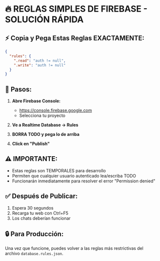 # 🔥 REGLAS SIMPLES DE FIREBASE - SOLUCIÓN RÁPIDA

## ⚡ Copia y Pega Estas Reglas EXACTAMENTE:

```json
{
  "rules": {
    ".read": "auth != null",
    ".write": "auth != null"
  }
}
```

## 📝 Pasos:

1. **Abre Firebase Console:**
   - https://console.firebase.google.com
   - Selecciona tu proyecto

2. **Ve a Realtime Database → Rules**

3. **BORRA TODO y pega lo de arriba**

4. **Click en "Publish"**

## ⚠️ IMPORTANTE:

- Estas reglas son TEMPORALES para desarrollo
- Permiten que cualquier usuario autenticado lea/escriba TODO
- Funcionarán inmediatamente para resolver el error "Permission denied"

## ✅ Después de Publicar:

1. Espera 30 segundos
2. Recarga tu web con Ctrl+F5
3. Los chats deberían funcionar

## 🔒 Para Producción:

Una vez que funcione, puedes volver a las reglas más restrictivas del archivo `database.rules.json`.